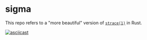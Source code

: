 # sigma

This repo refers to a "more beautiful" version of [`strace(1)`](https://www.man7.org/linux/man-pages/man1/strace.1.html) in Rust.

[![asciicast](https://asciinema.org/a/2QrVmvuzojljd6i2EtPD9TqFx.svg)](https://asciinema.org/a/2QrVmvuzojljd6i2EtPD9TqFx)
